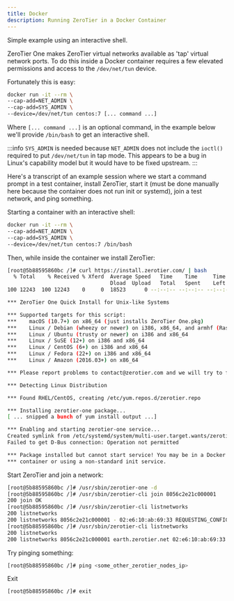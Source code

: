 ```yaml
---
title: Docker
description: Running ZeroTier in a Docker Container
---
```


Simple example using an interactive shell.

ZeroTier One makes ZeroTier virtual networks available as 'tap' virtual network ports. To do this inside a Docker container requires a few elevated permissions and access to the `/dev/net/tun` device.

Fortunately this is easy:

```sh
docker run -it --rm \
--cap-add=NET_ADMIN \
--cap-add=SYS_ADMIN \
--device=/dev/net/tun centos:7 [... command ...]
```

Where `[... command ...]` is an optional command, in the example below we'll provide `/bin/bash` to get an interactive shell.

:::info
`SYS_ADMIN` is needed because `NET_ADMIN` does not include the `ioctl()` required to put `/dev/net/tun` in tap mode. This appears to be a bug in Linux's capability model but it would have to be fixed upstream.
:::

Here's a transcript of an example session where we start a command prompt in a test container, install ZeroTier, start it (must be done manually here because the container does not run init or systemd), join a test network, and ping something.

Starting a container with an interactive shell:

```sh
docker run -it --rm \
--cap-add=NET_ADMIN \
--cap-add=SYS_ADMIN \
--device=/dev/net/tun centos:7 /bin/bash
```

Then, while inside the container we install ZeroTier:

```sh
[root@5b88595860bc /]# curl https://install.zerotier.com/ | bash
  % Total    % Received % Xferd  Average Speed   Time    Time     Time  Current
                                 Dload  Upload   Total   Spent    Left  Speed
100 12243  100 12243    0     0  18523      0 --:--:-- --:--:-- --:--:-- 18550

*** ZeroTier One Quick Install for Unix-like Systems

*** Supported targets for this script:
***    macOS (10.7+) on x86_64 (just installs ZeroTier One.pkg)
***    Linux / Debian (wheezy or newer) on i386, x86_64, and armhf (Raspbian/jessie only)
***    Linux / Ubuntu (trusty or newer) on i386 and x86_64
***    Linux / SuSE (12+) on i386 and x86_64
***    Linux / CentOS (6+) on i386 and x86_64
***    Linux / Fedora (22+) on i386 and x86_64
***    Linux / Amazon (2016.03+) on x86_64

*** Please report problems to contact@zerotier.com and we will try to fix ASAP!

*** Detecting Linux Distribution

*** Found RHEL/CentOS, creating /etc/yum.repos.d/zerotier.repo

*** Installing zerotier-one package...
[ ... snipped a bunch of yum install output ...]

*** Enabling and starting zerotier-one service...
Created symlink from /etc/systemd/system/multi-user.target.wants/zerotier-one.service to /usr/lib/systemd/system/zerotier-one.service.
Failed to get D-Bus connection: Operation not permitted

*** Package installed but cannot start service! You may be in a Docker
*** container or using a non-standard init service.
```

Start ZeroTier and join a network:

```sh
[root@5b88595860bc /]# /usr/sbin/zerotier-one -d
[root@5b88595860bc /]# /usr/sbin/zerotier-cli join 8056c2e21c000001
200 join OK
[root@5b88595860bc /]# /usr/sbin/zerotier-cli listnetworks
200 listnetworks
200 listnetworks 8056c2e21c000001 - 02:e6:10:ab:69:33 REQUESTING_CONFIGURATION PRIVATE zt0 -
[root@5b88595860bc /]# /usr/sbin/zerotier-cli listnetworks
200 listnetworks
200 listnetworks 8056c2e21c000001 earth.zerotier.net 02:e6:10:ab:69:33 OK PUBLIC zt0 fd80:56c2:e21c:0000:0199:93e6:10b7:8bf1/88,28.183.140.10/7
```

Try pinging something:

```sh
[root@5b88595860bc /]# ping <some_other_zerotier_nodes_ip>
```

Exit

```sh
[root@5b88595860bc /]# exit
```
